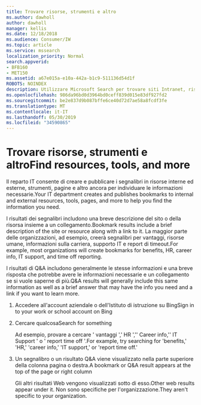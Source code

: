 ```yaml
---
title: Trovare risorse, strumenti e altro
ms.author: dawholl
author: dawholl
manager: kellis
ms.date: 12/18/2018
ms.audience: Consumer/IW
ms.topic: article
ms.service: mssearch
localization_priority: Normal
search.appverid:
- BFB160
- MET150
ms.assetid: a67e015a-e10a-442a-b1c9-511136d54d1f
ROBOTS: NOINDEX
description: Utilizzare Microsoft Search per trovare siti Intranet, risorse, strumenti e collegamenti a informazioni interne
ms.openlocfilehash: 986da96bd0d3964bd0ceff839d015e83df927fd2
ms.sourcegitcommit: be2e837d9b087bffe6ce40d72d7ae58a8fcdf3fe
ms.translationtype: MT
ms.contentlocale: it-IT
ms.lasthandoff: 05/30/2019
ms.locfileid: "34590865"
---
```

# <a name="find-resources-tools-and-more"></a><span data-ttu-id="a530a-103">Trovare risorse, strumenti e altro</span><span class="sxs-lookup"><span data-stu-id="a530a-103">Find resources, tools, and more</span></span>

<span data-ttu-id="a530a-104">Il reparto IT consente di creare e pubblicare i segnalibri in risorse interne ed esterne, strumenti, pagine e altro ancora per individuare le informazioni necessarie.</span><span class="sxs-lookup"><span data-stu-id="a530a-104">Your IT department creates and publishes bookmarks to internal and external resources, tools, pages, and more to help you find the information you need.</span></span>
  
<span data-ttu-id="a530a-105">I risultati dei segnalibri includono una breve descrizione del sito o della risorsa insieme a un collegamento.</span><span class="sxs-lookup"><span data-stu-id="a530a-105">Bookmark results include a brief description of the site or resource along with a link to it.</span></span> <span data-ttu-id="a530a-106">La maggior parte delle organizzazioni, ad esempio, creerà segnalibri per vantaggi, risorse umane, informazioni sulla carriera, supporto IT e report di timeout.</span><span class="sxs-lookup"><span data-stu-id="a530a-106">For example, most organizations will create bookmarks for benefits, HR, career info, IT support, and time off reporting.</span></span>
  
<span data-ttu-id="a530a-107">I risultati di Q&A includono generalmente le stesse informazioni e una breve risposta che potrebbe avere le informazioni necessarie e un collegamento se si vuole saperne di più.</span><span class="sxs-lookup"><span data-stu-id="a530a-107">Q&A results will generally include this same information as well as a brief answer that may have the info you need and a link if you want to learn more.</span></span>
  
1. <span data-ttu-id="a530a-108">Accedere all'account aziendale o dell'Istituto di istruzione su Bing</span><span class="sxs-lookup"><span data-stu-id="a530a-108">Sign in to your work or school account on Bing</span></span> 
    
2. <span data-ttu-id="a530a-109">Cercare qualcosa</span><span class="sxs-lookup"><span data-stu-id="a530a-109">Search for something</span></span>
    
    <span data-ttu-id="a530a-110">Ad esempio, provare a cercare ' vantaggi ',' HR ','' Career info,'' IT Support ' o ' report time off '.</span><span class="sxs-lookup"><span data-stu-id="a530a-110">For example, try searching for 'benefits,' 'HR,' 'career info,' 'IT support,' or 'report time off.'</span></span>
    
3. <span data-ttu-id="a530a-111">Un segnalibro o un risultato Q&A viene visualizzato nella parte superiore della colonna pagina o destra.</span><span class="sxs-lookup"><span data-stu-id="a530a-111">A bookmark or Q&A result appears at the top of the page or right column</span></span>
    
    <span data-ttu-id="a530a-112">Gli altri risultati Web vengono visualizzati sotto di esso.</span><span class="sxs-lookup"><span data-stu-id="a530a-112">Other web results appear under it.</span></span> <span data-ttu-id="a530a-113">Non sono specifiche per l'organizzazione.</span><span class="sxs-lookup"><span data-stu-id="a530a-113">They aren't specific to your organization.</span></span>

  

